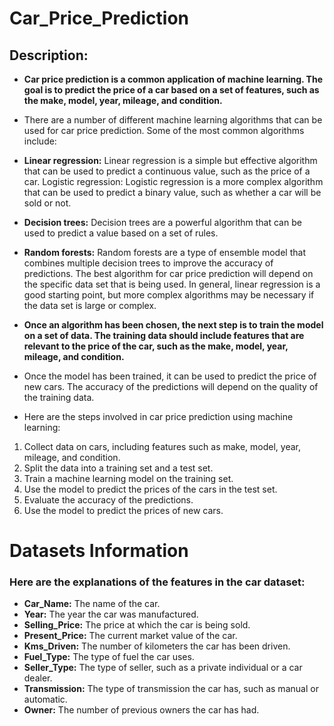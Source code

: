 # Car_Price_Prediction

## **Description:**

* **Car price prediction is a common application of machine learning. The goal is to predict the price of a car based on a set of features, such as the make, model, year, mileage, and condition.**

* There are a number of different machine learning algorithms that can be used for car price prediction. Some of the most common algorithms include:

* **Linear regression:** Linear regression is a simple but effective algorithm that can be used to predict a continuous value, such as the price of a car.
Logistic regression: Logistic regression is a more complex algorithm that can be used to predict a binary value, such as whether a car will be sold or not.
* **Decision trees:** Decision trees are a powerful algorithm that can be used to predict a value based on a set of rules.
* **Random forests:** Random forests are a type of ensemble model that combines multiple decision trees to improve the accuracy of predictions.
The best algorithm for car price prediction will depend on the specific data set that is being used. In general, linear regression is a good starting point, but more complex algorithms may be necessary if the data set is large or complex.

* **Once an algorithm has been chosen, the next step is to train the model on a set of data. The training data should include features that are relevant to the price of the car, such as the make, model, year, mileage, and condition.**

* Once the model has been trained, it can be used to predict the price of new cars. The accuracy of the predictions will depend on the quality of the training data.

* Here are the steps involved in car price prediction using machine learning:

1. Collect data on cars, including features such as make, model, year, mileage, and condition.
2. Split the data into a training set and a test set.
3. Train a machine learning model on the training set.
4. Use the model to predict the prices of the cars in the test set.
5. Evaluate the accuracy of the predictions.
6. Use the model to predict the prices of new cars.


# Datasets Information
### Here are the explanations of the features in the car dataset:

* **Car_Name:** The name of the car.
* **Year:** The year the car was manufactured.
* **Selling_Price:** The price at which the car is being sold.
* **Present_Price:** The current market value of the car.
* **Kms_Driven:** The number of kilometers the car has been driven.
* **Fuel_Type:** The type of fuel the car uses.
* **Seller_Type:** The type of seller, such as a private individual or a car dealer.
* **Transmission:** The type of transmission the car has, such as manual or automatic.
* **Owner:** The number of previous owners the car has had.
